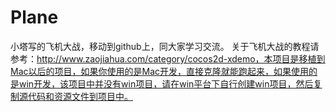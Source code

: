 Plane
=====

小塔写的飞机大战，移动到github上，同大家学习交流。
关于飞机大战的教程请参考：http://www.zaojiahua.com/category/cocos2d-xdemo，本项目是移植到Mac以后的项目，如果你使用的是Mac开发，直接克隆就能跑起来，如果使用的是win开发，该项目中并没有win项目，请在win平台下自行创建win项目，然后复制源代码和资源文件到项目中。
